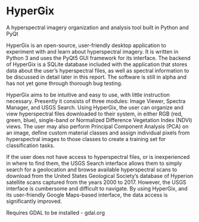 # HyperGix
A hyperspectral imagery organization and analysis tool built in Python and PyQt

HyperGix is an open-source, user-friendly desktop application to experiment with and learn about hyperspectral imagery. It is written in Python 3 and uses the PyQt5 GUI framework for its interface. The backend of HyperGix is a SQLite database included with the application that stores data about the user’s hyperspectral files, as well as spectral information to be discussed in detail later in this report. The software is still in alpha and has not yet gone through thorough bug testing.

HyperGix aims to be intuitive and easy to use, with little instruction necessary. Presently it consists of three modules: Image Viewer, Spectra Manager, and USGS Search.  Using HyperGix, the user can organize and view hyperspectral files downloaded to their system, in either RGB (red, green, blue), single-band or Normalized Difference Vegetation Index (NDVI) views. The user may also perform Principal Component Analysis (PCA) on an image, define custom material classes and assign individual pixels from hyperspectral images to those classes to create a training set for classification tasks.
	
If the user does not have access to hyperspectral files, or is inexperienced in where to find them, the USGS Search interface allows them to simply search for a geolocation and browse available hyperspectral scans to download from the United States Geological Society’s database of Hyperion satellite scans captured from the years 2000 to 2017. However, the USGS interface is cumbersome and difficult to navigate. By using HyperGix, and its user-friendly Google Maps-based interface, the data access is significantly improved.

Requires GDAL to be installed - gdal.org
